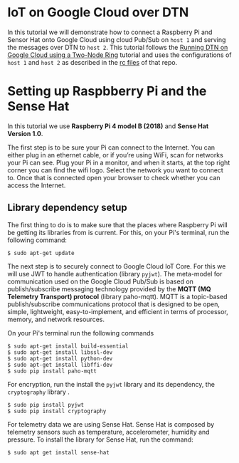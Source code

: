 # IoT on Google Cloud over DTN

In this tutorial we will demonstrate how to connect a Raspberry Pi and Sensor Hat onto Google Cloud using cloud Pub/Sub on `host 1` and serving the messages over DTN to `host 2`. This tutorial follows the [Running DTN on Google Cloud using a Two-Node Ring](https://github.com/lasuzuki/dtn-gcp-2nodes) tutorial and uses the configurations of `host 1` and `host 2` as described in the [rc files](https://github.com/lasuzuki/dtn-gcp-2nodes/tree/main/rc%20files) of that repo.

# Setting up Raspbberry Pi and the Sense Hat
In this tutorial we use **Raspberry Pi 4 model B (2018)** and **Sense Hat Version 1.0**. 

The first step is to be sure your Pi can connect to the Internet. You can either plug in an ethernet cable, or if you’re using WiFi, scan for networks your Pi can see. Plug your Pi in a monitor, and when it starts, at the top right corner you can find the wifi logo. Select the network you want to connect to. Once that is connected open your browser to check whether you can access the Internet.

## Library dependency setup
The first thing to do is to make sure that the places where Raspberry Pi will be getting its libraries from is current. For this, on your Pi's terminal, run the following command:
````
$ sudo apt-get update
````
The next step is to securely connect to Google Cloud IoT Core. For this we will use JWT to handle authentication (library `pyjwt`). The meta-model for communication  used on the Google Cloud Pub/Sub is based on publish/subscribe messaging technology provided by the **MQTT (MQ Telemetry Transport) protocol** (library paho-mqtt). MQTT is a topic-based publish/subscribe communications protocol that is designed to be open, simple, lightweight, easy-to-implement, and  efficient in terms of processor, memory, and network resources.   

On your Pi's terminal run the following commands
````
$ sudo apt-get install build-essential
$ sudo apt-get install libssl-dev
$ sudo apt-get install python-dev
$ sudo apt-get install libffi-dev
$ sudo pip install paho-mqtt
````
For encryption, run the install the `pyjwt` library and its dependency, the `cryptography` library .
````
$ sudo pip install pyjwt
$ sudo pip install cryptography
````
For telemetry data we are using Sense Hat. Sense Hat is composed by telemetry sensors such as temperature, accelerometer, humidity and pressure. To install the library for Sense Hat, run the command:
````
$ sudo apt get install sense-hat
````





